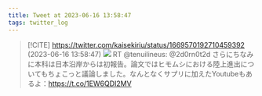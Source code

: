 ```yaml
---
title: Tweet at 2023-06-16 13:58:47
tags: twitter_log
---
```


> [!CITE] https://twitter.com/kaisekiriu/status/1669570192710459392 (2023-06-16 13:58:47)
> ![](https://twitter.com/kaisekiriu/status/1669570192710459392)
> RT @tenuilineus: @2d0rn0t2d さらにちなみに本科は日本沿岸からは初報告。論文ではヒモムシにおける陸上進出についてもちょこっと議論しました。なんとなくサプリに加えたYoutubeもあるよ：https://t.co/1EW6QDI2MV
